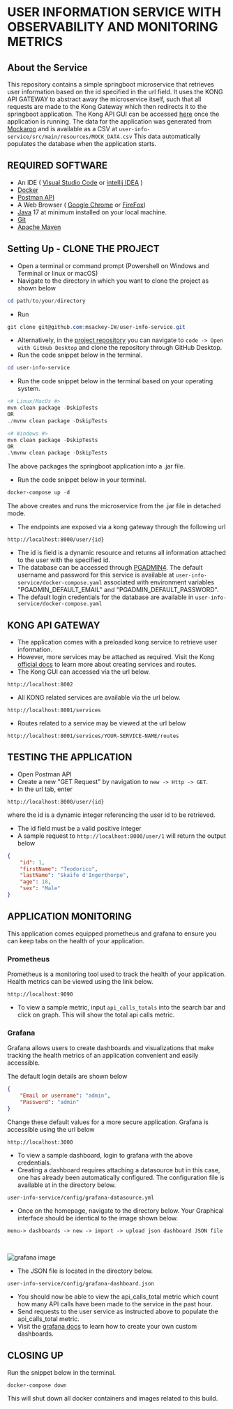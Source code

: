 # USER INFORMATION SERVICE WITH OBSERVABILITY AND MONITORING METRICS
## About the Service
This repository contains a simple springboot microservice that retrieves user 
information based on the id specified in the url field. 
It uses the KONG API GATEWAY to abstract away the microservice itself, 
such that all requests are made to
the Kong Gateway which then redirects it to the springboot application.
The Kong API GUI can be accessed [here](http://localhost:8002) once the application is running.
The data for the application was generated from [Mockaroo](https://www.mockaroo.com/) and is available as a CSV at `user-info-service/src/main/resources/MOCK_DATA.csv`
This data automatically populates the database when the application starts.

## REQUIRED SOFTWARE
- An IDE ( [Visual Studio Code](https://code.visualstudio.com/download) or [intellij IDEA](https://www.jetbrains.com/idea/download/?source=google&medium=cpc&campaign=APAC_en_AU_IDEA_Branded&term=intellij+idea&content=602143185772&gclid=EAIaIQobChMI-f3uuYnegwMVwqRmAh0_ewXKEAAYASABEgImY_D_BwE&section=windows) )
- [Docker](https://www.docker.com/products/docker-desktop/)
- [Postman API](https://www.postman.com/downloads/)
- A Web Browser ( [Google Chrome](https://www.google.com/chrome/) or [FireFox](https://www.mozilla.org/en-US/firefox/new/))
- [Java](https://www.oracle.com/java/technologies/downloads/) 17 at minimum installed on your local machine.
- [Git](https://www.git-scm.com/downloads)
- [Apache Maven](https://maven.apache.org/)

## Setting Up - CLONE THE PROJECT
- Open a terminal or command prompt (Powershell on Windows and Terminal or linux or macOS)
- Navigate to the directory in which you want to clone the project as shown below
```powershell
cd path/to/your/directory
```
- Run 
```powershell
git clone git@github.com:msackey-IW/user-info-service.git
```
- Alternatively, in the [project repository](https://github.com/msackey-IW/user-info-service-observability) you can navigate to `code -> Open with GitHub Desktop` and clone the repository through GitHub Desktop.
- Run the code snippet below in the terminal.
```powershell
cd user-info-service
```
- Run the code snippet below in the terminal based on your operating system.
```powershell
<# Linux/MacOs #>
mvn clean package -DskipTests
OR
./mvnw clean package -DskipTests

<# Windows #>
mvn clean package -DskipTests
OR
.\mvnw clean package -DskipTests 

```
The above packages the springboot application into a .jar file.

- Run the code snippet below in your terminal.
```powershell
docker-compose up -d
```
The above creates and runs the microservice from the .jar file in detached mode.
- The endpoints are exposed via a kong gateway through the following url 
```curl
http://localhost:8000/user/{id}
```
- The id is field is a dynamic resource and returns all information attached to the user with the specified id.
- The database can be accessed through [PGADMIN4](http://localhost:5050). The default username and password for this service is available at `user-info-service/docker-compose.yaml` associated with environment variables "PGADMIN_DEFAULT_EMAIL" and "PGADMIN_DEFAULT_PASSWORD".
- The default login credentials for the database are available in `user-info-service/docker-compose.yaml`

## KONG API GATEWAY
- The application comes with a preloaded kong service to retrieve user information. 
- However, more services may be attached as required. Visit the Kong [official docs](https://docs.konghq.com/gateway/latest/get-started/services-and-routes/) to learn more about creating services and routes.
- The Kong GUI can accessed via the url below.
```curl
http://localhost:8002
```
- All KONG related services are available via the url below.
 ```curl
 http://localhost:8001/services
 ```
- Routes related to a service may be viewed at the url below
```curl
http://localhost:8001/services/YOUR-SERVICE-NAME/routes
```
## TESTING THE APPLICATION
- Open Postman API
- Create a new "GET Request" by navigation to `new -> Http -> GET`.
- In the url tab, enter 
```curl
http://localhost:8000/user/{id}
``` 
where the id is a dynamic integer referencing the user id to be retrieved.
- The id field must be a valid positive integer
- A sample request to `http://localhost:8000/user/1` will return the output below
```json
{
    "id": 1,
    "firstName": "Teodorico",
    "lastName": "Skaife d'Ingerthorpe",
    "age": 18,
    "sex": "Male"
}
```

## APPLICATION MONITORING
This application comes equipped prometheus and grafana to ensure you can keep tabs on the health of your application. 

### Prometheus
Prometheus is a monitoring tool used to track the health of your application.
Health metrics can be viewed using the link below.
```curl
http://localhost:9090
```
- To view a sample metric, input `api_calls_totals` into the search bar and click on graph. This will show the total api calls metric.

### Grafana
Grafana allows users to create dashboards and visualizations that make tracking the health metrics of an application convenient and easily accessible.

The default login details are shown below
```json
{
    "Email or username": "admin",
    "Password": "admin"
}
```
Change these default values for a more secure application.
Grafana is accessible using the url below
```curl
http://localhost:3000
```
- To view a sample dashboard, login to grafana with the above credentials.
- Creating a dashboard requires attaching a datasource but in this case, one has already been automatically configured. The configuration file is available at in the directory below.
```curl
user-info-service/config/grafana-datasource.yml
```
- Once on the homepage, navigate to the directory below. Your Graphical interface should be identical to the image shown below. 
```
menu-> dashboards -> new -> import -> upload json dashboard JSON file
```
<br/>

![grafana image](https://github.com/msackey-IW/user-info-service-observability/blob/main/assets/grafana-dashboard.jpg)

- The JSON file is located in the directory below.
 ```
 user-info-service/config/grafana-dashboard.json
 ```
- You should now be able to view the api_calls_total metric which count how many API calls have been made to the service in the past hour. 
- Send requests to the user service as instructed above to populate the api_calls_total metric. 
- Visit the [grafana docs](https://grafana.com/docs/grafana/latest/getting-started/build-first-dashboard/) to learn how to create your own custom dashboards.

## CLOSING UP
Run the snippet below in the terminal.
```powershell
docker-compose down
```

This will shut down all docker containers and images related to this build.
